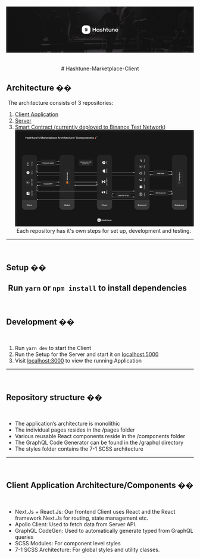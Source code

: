 ![](.github/assets/images/cover.png)
​
<div align="center">
​
# Hashtune-Marketplace-Client
​
</div>

## Architecture ��
​
The architecture consists of 3 repositories:
​
1. [Client Application](https://github.com/hashtune/Hashtune-Marketplace-Client)
2. [Server](https://github.com/hashtune/Hashtune-Marketplace-Server)
3. [Smart Contract (currently deployed to Binance Test Network)](https://github.com/hashtune/Hashtune-Marketplace-Chain)
​
![](.github/assets/images/architecture.png)
​
Each repository has it's own steps for set up, development and testing.
​
---
​
## Setup �� <br>
​
Run `yarn` or `npm install` to install dependencies
​
---
​
## Development ��
​
1. Run `yarn dev` to start the Client
2. Run the Setup for the Server and start it on  <u>localhost:5000</u> 
3. Visit <u>localhost:3000</u> to view the running Application
​
---
​
## Repository structure ��
​
* The application’s architecture is monolithic
* The individual pages resides in the /pages folder
* Various reusable React components reside in the /components folder
* The GraphQL Code Generator can be found in the /graphql directory
* The styles folder contains the 7-1 SCSS architecture
​
---
​
## Client Application Architecture/Components ��
​
* Next.Js + React.Js: Our frontend Client uses React and the React framework Next.Js for routing, state management etc.
* Apollo Client: Used to fetch data from Server API.
* GraphQL CodeGen: Used to automatically generate typed from GraphQL queries
* SCSS Modules: For component level styles
* 7-1 SCSS Architecture: For global styles and utility classes.
